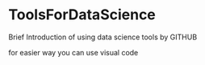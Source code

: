 # ToolsForDataScience
Brief Introduction of using data science tools by GITHUB 

for easier way you can use visual code 
